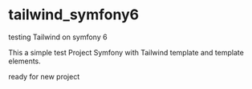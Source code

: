 # tailwind_symfony6
testing Tailwind on symfony 6

This a simple test
Project Symfony with Tailwind template and template elements.

ready for new project
